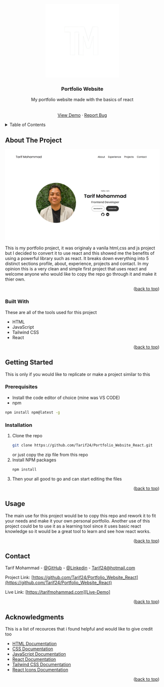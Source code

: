 <a id="readme-top"></a>

<!-- PROJECT LOGO -->
<br />
<div align="center">
  <a href="https://github.com/Tarif24/Portfolio_Website_React">
    <img src="src/assets/logo-inverted-1.png" alt="Logo" width="240" height="240">
  </a>

  <h3 align="center">Portfolio Website</h3>

  <p align="center">
    My portfolio website made with the basics of react
    <br />
    <br />
    <br />
    <a href="https://tarifmohammad.com">View Demo</a>
    &middot;
    <a href="https://github.com/Tarif24/Portfolio_Website_React/issues/new">Report Bug</a>
  </p>
</div>

<!-- TABLE OF CONTENTS -->
<details>
  <summary>Table of Contents</summary>
  <ol>
    <li>
      <a href="#about-the-project">About The Project</a>
      <ul>
        <li><a href="#built-with">Built With</a></li>
      </ul>
    </li>
    <li>
      <a href="#getting-started">Getting Started</a>
      <ul>
        <li><a href="#prerequisites">Prerequisites</a></li>
        <li><a href="#installation">Installation</a></li>
      </ul>
    </li>
    <li><a href="#usage">Usage</a></li>
    <li><a href="#contact">Contact</a></li>
    <li><a href="#acknowledgments">Acknowledgments</a></li>
  </ol>
</details>

<!-- ABOUT THE PROJECT -->

## About The Project

[![Product Screen Shot][product-screenshot]][Live-Demo]

This is my portfolio project, it was originaly a vanila html,css and js project but I decided to convert it to use react and this showed me the benefits of using a powerful library such as react. It breaks down everything into 5 distinct sections profile, about, experience, projects and contact. In my opinion this is a very clean and simple first project that uses react and welcome anyone who would like to copy the repo go through it and make it thier own.

<p align="right">(<a href="#readme-top">back to top</a>)</p>

### Built With

These are all of the tools used for this project

-   HTML
-   JavaScript
-   Tailwind CSS
-   React

<p align="right">(<a href="#readme-top">back to top</a>)</p>

<!-- GETTING STARTED -->

## Getting Started

This is only if you would like to replicate or make a project similar to this

### Prerequisites

-   Install the code editor of choice (mine was VS CODE)
-   npm

```sh
npm install npm@latest -g
```

### Installation

1. Clone the repo
    ```sh
    git clone https://github.com/Tarif24/Portfolio_Website_React.git
    ```
    or just copy the zip file from this repo
2. Install NPM packages
    ```sh
    npm install
    ```
3. Then your all good to go and can start editing the files

<p align="right">(<a href="#readme-top">back to top</a>)</p>

<!-- USAGE EXAMPLES -->

## Usage

The main use for this project would be to copy this repo and rework it to fit your needs and make it your own personal portfolio. Another use of this project could be to use it as a learning tool since it uses basic react knowledge so it would be a great tool to learn and see how react works.

<p align="right">(<a href="#readme-top">back to top</a>)</p>

<!-- CONTACT -->

## Contact

Tarif Mohammad - [@GitHub](https://github.com/Tarif24) - [@Linkedin](https://www.linkedin.com/in/tarif-mohammad/) - Tarif24@hotmail.com

Project Link: [https://github.com/Tarif24/Portfolio_Website_React](https://github.com/Tarif24/Portfolio_Website_React)

Live Link: [https://tarifmohammad.com][Live-Demo]

<p align="right">(<a href="#readme-top">back to top</a>)</p>

<!-- ACKNOWLEDGMENTS -->

## Acknowledgments

This is a list of recources that i found helpful and would like to give credit too

-   [HTML Documentation](https://developer.mozilla.org/en-US/docs/Web/HTML)
-   [CSS Documentation](https://developer.mozilla.org/en-US/docs/Web/CSS)
-   [JavaScript Documentation](https://developer.mozilla.org/en-US/docs/Web/JavaScript)
-   [React Documentation](https://react.dev/)
-   [Tailwind CSS Documentation](https://tailwindcss.com/)
-   [React Icons Documentation](https://react-icons.github.io/react-icons/)

<p align="right">(<a href="#readme-top">back to top</a>)</p>

<!-- MARKDOWN LINKS & IMAGES -->
<!-- https://www.markdownguide.org/basic-syntax/#reference-style-links -->

[product-screenshot]: src/assets/readme-image.png
[Live-Demo]: https://tarifmohammad.com
